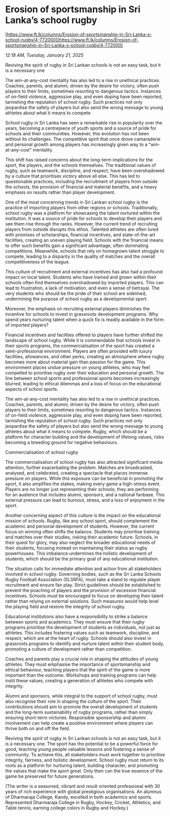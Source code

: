 # Erosion of sportsmanship in Sri Lanka’s school rugby

[https://www.ft.lk/columns/Erosion-of-sportsmanship-in-Sri-Lanka-s-school-rugby/4-772000](https://www.ft.lk/columns/Erosion-of-sportsmanship-in-Sri-Lanka-s-school-rugby/4-772000)

*12:18 AM, Tuesday, January 21, 2025*

Reviving the spirit of rugby in Sri Lankan schools is not an easy task, but it is a necessary one

The win-at-any-cost mentality has also led to a rise in unethical practices. Coaches, parents, and alumni, driven by the desire for victory, often push players to their limits, sometimes resorting to dangerous tactics. Instances of on-field violence, aggressive play, and even doping have been reported, tarnishing the reputation of school rugby. Such practices not only jeopardise the safety of players but also send the wrong message to young athletes about what it means to compete

School rugby in Sri Lanka has seen a remarkable rise in popularity over the years, becoming a centrepiece of youth sports and a source of pride for schools and their communities. However, this evolution has not been without its challenges. The competitive spirit that once drove camaraderie and personal growth among players has increasingly given way to a “win-at-any-cost” mentality.

This shift has raised concerns about the long-term implications for the sport, the players, and the schools themselves. The traditional values of rugby, such as teamwork, discipline, and respect, have been overshadowed by a culture that prioritises victory above all else. This has led to questionable practices, including the recruitment of players from outside the schools, the provision of financial and material benefits, and a heavy emphasis on results rather than player development.

One of the most concerning trends in Sri Lankan school rugby is the practice of importing players from other regions or schools. Traditionally, school rugby was a platform for showcasing the talent nurtured within the institution. It was a source of pride for schools to develop their players and see them rise through the ranks. However, the current trend of recruiting players from outside disrupts this ethos. Talented athletes are often lured with promises of scholarships, financial incentives, and state-of-the-art facilities, creating an uneven playing field. Schools with the financial means to offer such benefits gain a significant advantage, often dominating competitions. Meanwhile, schools that rely on homegrown talent struggle to compete, leading to a disparity in the quality of matches and the overall competitiveness of the league.

This culture of recruitment and external incentives has also had a profound impact on local talent. Students who have trained and grown within their schools often find themselves overshadowed by imported players. This can lead to frustration, a lack of motivation, and even a sense of betrayal. The very students who should be the pride of their school are sidelined, undermining the purpose of school rugby as a developmental sport.

Moreover, the emphasis on recruiting external players diminishes the incentive for schools to invest in grassroots development programs. Why spend years nurturing talent when a quick fix is readily available in the form of imported players?

Financial incentives and facilities offered to players have further shifted the landscape of school rugby. While it is commendable that schools invest in their sports programs, the commercialisation of the sport has created a semi-professional environment. Players are often provided with luxury facilities, allowances, and other perks, creating an atmosphere where rugby becomes more about material gain than passion for the game. This environment places undue pressure on young athletes, who may feel compelled to prioritise rugby over their education and personal growth. The line between school sports and professional sports becomes increasingly blurred, leading to ethical dilemmas and a loss of focus on the educational aspects of school sports.

The win-at-any-cost mentality has also led to a rise in unethical practices. Coaches, parents, and alumni, driven by the desire for victory, often push players to their limits, sometimes resorting to dangerous tactics. Instances of on-field violence, aggressive play, and even doping have been reported, tarnishing the reputation of school rugby. Such practices not only jeopardise the safety of players but also send the wrong message to young athletes about what it means to compete. Rugby, which should be a platform for character building and the development of lifelong values, risks becoming a breeding ground for negative behaviours.

Commercialisation of school rugby

The commercialisation of school rugby has also attracted significant media attention, further exacerbating the problem. Matches are broadcasted, analysed, and celebrated, creating a spectacle that places immense pressure on players. While this exposure can be beneficial in promoting the sport, it also amplifies the stakes, making every game a high-stress event. Players are no longer just representing their schools; they are performing for an audience that includes alumni, sponsors, and a national fanbase. This external pressure can lead to burnout, stress, and a loss of enjoyment in the sport.

Another concerning aspect of this culture is the impact on the educational mission of schools. Rugby, like any school sport, should complement the academic and personal development of students. However, the current focus on winning often shifts the balance. Students may prioritise training and matches over their studies, risking their academic future. Schools, in their quest for glory, may also neglect the broader educational needs of their students, focusing instead on maintaining their status as rugby powerhouses. This imbalance undermines the holistic development of students, which should be the primary goal of any educational institution.

The situation calls for immediate attention and action from all stakeholders involved in school rugby. Governing bodies, such as the Sri Lanka Schools Rugby Football Association (SLSRFA), must take a stand to regulate player recruitment and ensure fair play. Strict guidelines should be established to prevent the poaching of players and the provision of excessive financial incentives. Schools must be encouraged to focus on developing their talent rather than relying on external solutions. Such measures would help level the playing field and restore the integrity of school rugby.

Educational institutions also have a responsibility to strike a balance between sports and academics. They must ensure that their rugby programs prioritise the development of students as individuals, not just as athletes. This includes fostering values such as teamwork, discipline, and respect, which are at the heart of rugby. Schools should also invest in grassroots programs to identify and nurture talent within their student body, promoting a culture of development rather than competition.

Coaches and parents play a crucial role in shaping the attitudes of young athletes. They must emphasise the importance of sportsmanship and ethical behaviour, teaching players that the spirit of the game is more important than the outcome. Workshops and training programs can help instil these values, creating a generation of athletes who compete with integrity.

Alumni and sponsors, while integral to the support of school rugby, must also recognise their role in shaping the culture of the sport. Their contributions should aim to promote the overall development of students and the long-term sustainability of rugby programs, rather than simply ensuring short-term victories. Responsible sponsorship and alumni involvement can help create a positive environment where players can thrive both on and off the field.

Reviving the spirit of rugby in Sri Lankan schools is not an easy task, but it is a necessary one. The sport has the potential to be a powerful force for good, teaching young people valuable lessons and fostering a sense of community. To achieve this, all stakeholders must work together to prioritise integrity, fairness, and holistic development. School rugby must return to its roots as a platform for nurturing talent, building character, and promoting the values that make the sport great. Only then can the true essence of the game be preserved for future generations.

(The writer is a seasoned, vibrant and result oriented professional with 30 years of rich experience with global prestigious organisations. An alumnus of Dharmaraja College, Kandy, excelled in both academics and sports. Represented Dharmaraja College in Rugby, Hockey, Cricket, Athletics, and Table tennis, earning college colors in Rugby and Hockey.)

